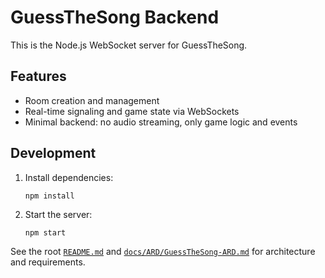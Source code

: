 # GuessTheSong Backend

This is the Node.js WebSocket server for GuessTheSong.

## Features

- Room creation and management
- Real-time signaling and game state via WebSockets
- Minimal backend: no audio streaming, only game logic and events

## Development

1. Install dependencies:
   ```
   npm install
   ```
2. Start the server:
   ```
   npm start
   ```

See the root [`README.md`](../README.md) and [`docs/ARD/GuessTheSong-ARD.md`](../docs/ARD/GuessTheSong-ARD.md) for architecture and requirements.